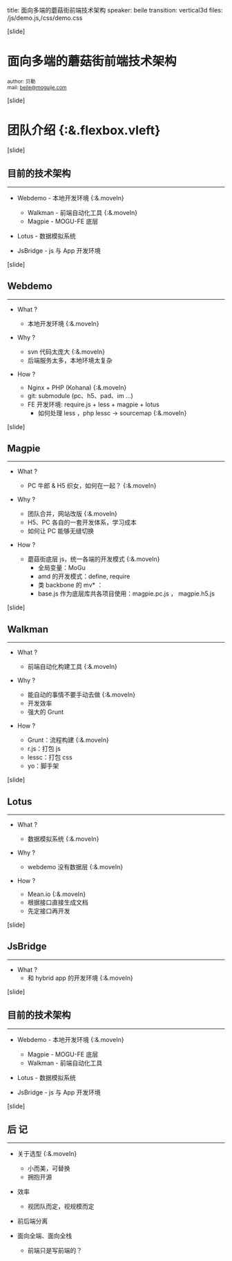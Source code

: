 title: 面向多端的蘑菇街前端技术架构
speaker: beile
transition: vertical3d
files: /js/demo.js,/css/demo.css

[slide]

# 面向多端的蘑菇街前端技术架构 

<small>author: 贝勒</small>  
<small>mail: beile@moguije.com</small> 

[slide]

# 团队介绍 {:&.flexbox.vleft}


[slide]
## 目前的技术架构
----
* Webdemo - 本地开发环境 {:&.moveIn}
    * Walkman - 前端自动化工具 {:&.moveIn}
    * Magpie - MOGU-FE 底层

* Lotus - 数据模拟系统

* JsBridge - js 与 App 开发环境


[slide]

## Webdemo

---
* What ?
    * 本地开发环境 {:&.moveIn}

* Why ?
    * svn 代码太庞大 {:&.moveIn}
    * 后端服务太多，本地环境太复杂

* How ?
    * Nginx + PHP (Kohana) {:&.moveIn}
    * git: submodule (pc、h5、pad、im ...)
    * FE 开发环境: require.js + less + magpie + lotus
        * 如何处理 less ，php lessc -> sourcemap {:&.moveIn}


[slide]
## Magpie
---
* What ?
    *  PC 牛郎 & H5 织女，如何在一起？ {:&.moveIn}

* Why ?
    * 团队合并，网站改版 {:&.moveIn}
    * H5、PC 各自的一套开发体系，学习成本 
    * 如何让 PC 能够无缝切换

* How ?
    * 蘑菇街底层 js，统一各端的开发模式 {:&.moveIn}
        * 全局变量：MoGu
        * amd 的开发模式：define, require
        * 类 backbone 的 mv* ： 
        * base.js 作为底层库共各项目使用：magpie.pc.js ， magpie.h5.js


[slide]
## Walkman
---
* What ?
    *  前端自动化构建工具 {:&.moveIn}

* Why ?
    * 能自动的事情不要手动去做 {:&.moveIn}
    * 开发效率 
    * 强大的 Grunt

* How ?
    * Grunt：流程构建 {:&.moveIn}
    * r.js：打包 js
    * lessc：打包 css
    * yo：脚手架


[slide]
## Lotus
---
* What ?
    *  数据模拟系统 {:&.moveIn}

* Why ?
    * webdemo 没有数据层 {:&.moveIn} 

* How ?
    * Mean.io {:&.moveIn}
    * 根据接口直接生成文档
    * 先定接口再开发

[slide]
## JsBridge
---
* What ?
    * 和 hybrid app 的开发环境 {:&.moveIn}



[slide]
## 目前的技术架构
----
* Webdemo - 本地开发环境 {:&.moveIn}
    * Magpie - MOGU-FE 底层
    * Walkman - 前端自动化工具

* Lotus - 数据模拟系统

* JsBridge - js 与 App 开发环境



[slide]
## 后  记
---
* 关于选型 {:&.moveIn}
    * 小而美，可替换
    * 拥抱开源

* 效率 
    * 视团队而定，视规模而定

* 前后端分离

* 面向全端、面向全栈 
    * 前端只是写前端的？

